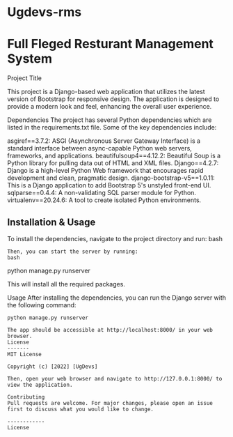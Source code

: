 # Ugdevs-rms

Full Fleged Resturant Management System
=======================================
Project Title

This project is a Django-based web application that utilizes the latest version of Bootstrap for responsive design. The application is designed to provide a modern look and feel, enhancing the overall user experience.

Dependencies
The project has several Python dependencies which are listed in the requirements.txt file. Some of the key dependencies include:

asgiref==3.7.2: ASGI (Asynchronous Server Gateway Interface) is a standard interface between async-capable Python web servers, frameworks, and applications.
beautifulsoup4==4.12.2: Beautiful Soup is a Python library for pulling data out of HTML and XML files.
Django==4.2.7: Django is a high-level Python Web framework that encourages rapid development and clean, pragmatic design.
django-bootstrap-v5==1.0.11: This is a Django application to add Bootstrap 5's unstyled front-end UI.
sqlparse==0.4.4: A non-validating SQL parser module for Python.
virtualenv==20.24.6: A tool to create isolated Python environments.

Installation & Usage
--------------------
To install the dependencies, navigate to the project directory and run:
bash
```
Then, you can start the server by running:
bash
```
python manage.py runserver

This will install all the required packages.

Usage
After installing the dependencies, you can run the Django server with the following command:
```
python manage.py runserver

The app should be accessible at http://localhost:8000/ in your web browser.
License
-------
MIT License

Copyright (c) [2022] [UgDevs]

Then, open your web browser and navigate to http://127.0.0.1:8000/ to view the application.

Contributing
Pull requests are welcome. For major changes, please open an issue first to discuss what you would like to change.

------------
License
